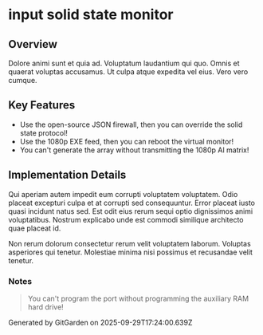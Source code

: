 # input solid state monitor

## Overview
Dolore animi sunt et quia ad. Voluptatum laudantium qui quo. Omnis et quaerat voluptas accusamus. Ut culpa atque expedita vel eius. Vero vero cumque.

## Key Features
- Use the open-source JSON firewall, then you can override the solid state protocol!
- Use the 1080p EXE feed, then you can reboot the virtual monitor!
- You can't generate the array without transmitting the 1080p AI matrix!

## Implementation Details
Qui aperiam autem impedit eum corrupti voluptatem voluptatem. Odio placeat excepturi culpa et at corrupti sed consequuntur. Error placeat iusto quasi incidunt natus sed. Est odit eius rerum sequi optio dignissimos animi voluptatibus. Nostrum explicabo unde est commodi similique architecto quae placeat id.
 Non rerum dolorum consectetur rerum velit voluptatem laborum. Voluptas asperiores qui tenetur. Molestiae minima nisi possimus et recusandae velit tenetur.

### Notes
> You can't program the port without programming the auxiliary RAM hard drive!

Generated by GitGarden on 2025-09-29T17:24:00.639Z